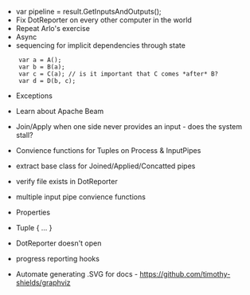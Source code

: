 - var pipeline = result.GetInputsAndOutputs();
- Fix DotReporter on every other computer in the world
- Repeat Arlo's exercise
- Async
- sequencing for implicit dependencies through state
```
	var a = A();
	var b = B(a); 
	var c = C(a); // is it important that C comes *after* B?
	var d = D(b, c);
```
- Exceptions
- Learn about Apache Beam
- Join/Apply when one side never provides an input - does the system stall?
- Convience functions for Tuples on Process & InputPipes
- extract base class for Joined/Applied/Concatted pipes
- verify file exists in DotReporter
- multiple input pipe convience functions

- Properties
-  Tuple { ... } 
- DotReporter doesn't open
- progress reporting hooks
- Automate generating .SVG for docs - https://github.com/timothy-shields/graphviz